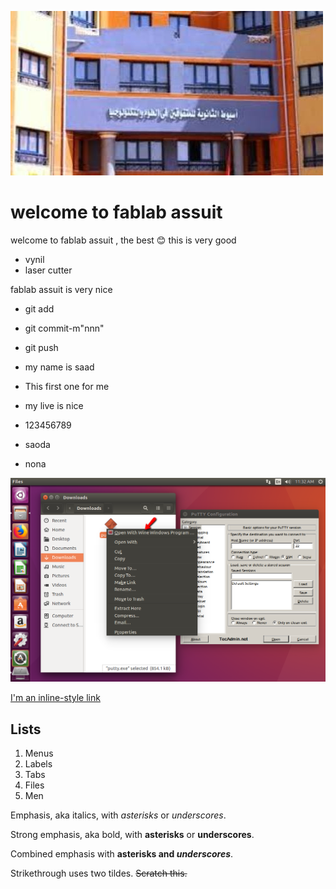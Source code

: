 ![alt text](sa.jpeg)
# welcome to fablab assuit

welcome to fablab assuit , the best :blush: this is very good

- vynil 
- laser cutter

fablab assuit is very nice

- git add
- git commit-m"nnn"
- git push

- my name is saad
- This first one for me
- my live is nice

- 123456789
- saoda
- nona

![alt text](piture.png)

[I'm an inline-style link](https://www.google.com)

## Lists
1. Menus
2. Labels
3. Tabs
4. Files
5. Men

Emphasis, aka italics, with *asterisks* or _underscores_.

Strong emphasis, aka bold, with **asterisks** or __underscores__.

Combined emphasis with **asterisks and _underscores_**.

Strikethrough uses two tildes. ~~Scratch this.~~

